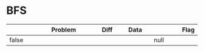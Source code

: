 # BFS

<table><thead><tr><th width="76" data-type="checkbox"></th><th width="265">Problem</th><th width="80" data-type="select">Diff</th><th width="108">Data</th><th width="103" data-type="rating" data-max="5"></th><th>Flag</th></tr></thead><tbody><tr><td>false</td><td></td><td></td><td></td><td>null</td><td></td></tr></tbody></table>
